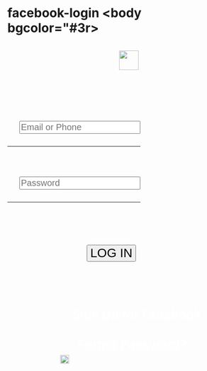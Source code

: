# facebook-login<!DOCTYPE html> <html> <head> <title>loging</title> </head> <body bgcolor="#3r><br><br>      &nbsp;&nbsp;&nbsp;&nbsp;&nbsp;&nbsp;&nbsp;&nbsp;&nbsp;&nbsp;&nbsp;&nbsp;&nbsp;&nbsp;&nbsp;&nbsp;&nbsp;&nbsp;&nbsp;&nbsp;&nbsp;&nbsp;&nbsp;&nbsp;&nbsp;&nbsp;&nbsp;&nbsp;&nbsp;&nbsp;&nbsp;&nbsp;&nbsp;&nbsp;&nbsp;&nbsp;&nbsp; <img src="facebook.jpg" width="44" height="44">      <br><br><br><br>            <form action="#" method="post">      &nbsp;&nbsp;&nbsp;  <input type="text" style="font-size: 20px" placeholder="Email or Phone">      </form>      <hr width="300">                  <br>      <form action="#" method="post">      &nbsp;&nbsp;&nbsp;&nbsp;<input type="text" style="font-size: 20px" placeholder="Password">      </form>      <hr width="300">            <br><br>            &nbsp;&nbsp;&nbsp;&nbsp;&nbsp;&nbsp;&nbsp;&nbsp;&nbsp;&nbsp;&nbsp;&nbsp;&nbsp;&nbsp;&nbsp;&nbsp;&nbsp;&nbsp;&nbsp;&nbsp;&nbsp;&nbsp;&nbsp;&nbsp;&nbsp;&nbsp; <input type="submit" style="font-size: 28px" value="LOG IN">     <br><br><br><br> 	 &nbsp;&nbsp;&nbsp;&nbsp;&nbsp;&nbsp;&nbsp;&nbsp;&nbsp;&nbsp;&nbsp;&nbsp;&nbsp;&nbsp;&nbsp;&nbsp;&nbsp;&nbsp;&nbsp;&nbsp;&nbsp; <a href="#" style="color: white">Sign Up for Facebook</a>      <br><br>  	&nbsp;&nbsp;&nbsp;&nbsp;&nbsp;&nbsp;&nbsp;&nbsp;&nbsp;&nbsp;&nbsp;&nbsp;&nbsp;&nbsp;&nbsp;&nbsp;&nbsp;&nbsp;&nbsp;&nbsp;&nbsp;&nbsp;&nbsp; <a href="#" style="color: white">Forgot Password?</a>  	     &nbsp;&nbsp;&nbsp;&nbsp;&nbsp;&nbsp;&nbsp;&nbsp;&nbsp;&nbsp;&nbsp;&nbsp;&nbsp;&nbsp;&nbsp;&nbsp;&nbsp;	<img src="about.jpg" width="20" height="20">  	 </body> </html>
